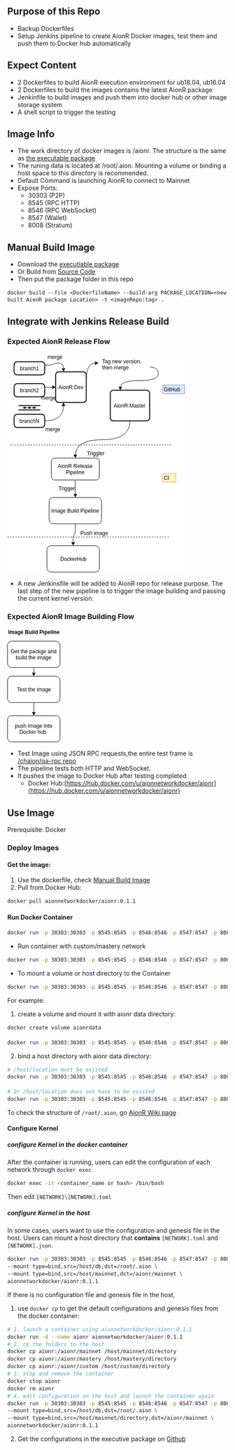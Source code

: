 ## Purpose of this Repo
* Backup Dockerfiles
* Setup Jenkins pipeline to create AionR Docker images, test them and push them to Docker hub automatically


## Expect Content
* 2 Dockerfiles to build AionR execution environment for ub18.04, ub16.04
* 2 Dockerfiles to build the images contains the latest AionR package
* Jenkinfile to build images and push them into docker hub or other image storage system
* A shell script to trigger the testing

## Image Info
* The work directory of docker images is /aionr. The structure is the same as [the executable package](https://github.com/aionnetwork/aionr/wiki/User-Manual#launch-aionr-kernel)
* The runing data is located at /root/.aion. Mounting a volume or binding a host space to this directory is recommended.
* Default Command is launching AionR to connect to Mainnet
* Expose Ports:
  * 30303 (P2P)
  * 8545 (RPC HTTP)
  * 8546 (RPC WebSocket)
  * 8547 (Wallet)
  * 8008 (Stratum)

## Manual Build Image
* Download the [executiable package](https://github.com/aionnetwork/aionr/releases)
* Or Build from [Source Code](https://github.com/aionnetwork/aionr)
* Then put the package folder in this repo
```
docker build --file <DockerfileName> --build-arg PACKAGE_LOCATION=<new built AionR package Location> -t <imageRepo:tag> .
```


## Integrate with Jenkins Release Build
### Expected AionR Release Flow
![Image_building_flow](./flowImages/Image_building_flow.png)
* A new Jenkinsfile will be added to AionR repo for release purpose. The last step of the new pipeline is to trigger the image building and passing the current kernel version.  

### Expected AionR Image Building Flow
![pipeline_flow](./flowImages/pipeline_flow.png)
* Test Image using JSON RPC requests,the entire test frame is [/chaion/qa-rpc repo](/chaion/qa-rpc)
* The pipeline tests both HTTP and WebSocket.
* It pushes the image to Docker Hub after testing completed
  * Docker Hub:[https://hub.docker.com/u/aionnetworkdocker/aionr](https://hub.docker.com/u/aionnetworkdocker/aionr)


## Use Image
Prerequisite: Docker

### Deploy Images
#### Get the image:
1) Use the dockerfile, check [Manual Build Image](#manual-build-image)
2) Pull from Docker Hub:
```bash
docker pull aionnetworkdocker/aionr:0.1.1
```

#### Run Docker Container
```bash
docker run -p 30303:30303 -p 8545:8545 -p 8546:8546 -p 8547:8547 -p 8008:8008 aionnetworkdocker/aionr:0.1.1
```

* Run container with custom/mastery network
```bash
docker run -p 30303:30303 -p 8545:8545 -p 8546:8546 -p 8547:8547 -p 8008:8008 aionnetworkdocker/aionr:0.1.1 ./mastery.sh
```

* To mount a volume or host directory to the Container

```bash
docker run -p 30303:30303 -p 8545:8545 -p 8546:8546 -p 8547:8547 -p 8008:8008 --mount src=/host/dir/path/or/volumn/name,dst=/container/dir/path aionnetworkdocker/aionr:0.1.1
```
For example:
  1. create a volume and mount it with aionr data directory:
```bash
docker create volume aionrdata

docker run -p 30303:30303 -p 8545:8545 -p 8546:8546 -p 8547:8547 -p 8008:8008 --mount type=volume,src=aionrdata,dst=/root/.aion aionnetworkdocker/aionr:0.1.1
```

  2. bind a host directory with aionr data directory:
```bash
# /host/location must be existed
docker run -p 30303:30303 -p 8545:8545 -p 8546:8546 -p 8547:8547 -p 8008:8008 --mount type=bind,src=/host/location,dst=/root/.aion aionnetworkdocker/aionr:0.1.1

# Or /host/location does not have to be existed
docker run -p 30303:30303 -p 8545:8545 -p 8546:8546 -p 8547:8547 -p 8008:8008 -v /host/location:/root/.aion aionnetworkdocker/aionr:0.1.1

```
To check the structure of `/root/.aion`, go [AionR Wiki page](https://github.com/aionnetwork/aionr/wiki/User-Manual#launch-aionr-kernel-with-a-specific-chain)

#### Configure Kernel
##### configure Kernel in the docker container
After the container is running, users can edit the configuration of each network through `docker exec`

```bash
docker exec -it <container_name or hash> /bin/bash
```

Then edit `[NETWORK]\[NETWORK].toml`

##### configure Kernel in the host
In some cases, users want to use the configuration and genesis file in the host. Users can mount a host directory that **contains** `[NETWORK].toml` and `[NETWORK].json`.
```bash
docker run -p 30303:30303 -p 8545:8545 -p 8546:8546 -p 8547:8547 -p 8008:8008 \
--mount type=bind,src=/host/db,dst=/root/.aion \
--mount type=bind,src=/host/mainnet,dst=/aionr/mainnet \
aionnetworkdocker/aionr:0.1.1
```

If there is no configuration file and genesis file in the host,
1. use `docker cp` to get the default configurations and genesis files from the docker container:
```bash
# 1. launch a container using aionnetworkdocker/aionr:0.1.1
docker run -d --name aionr aionnetworkdocker/aionr:0.1.1
# 2. cp the folders to the host
docker cp aionr:/aionr/mainnet /host/mainnet/directory
docker cp aionr:/aionr/mastery /host/mastery/directory
docker cp aionr:/aionr/custom /host/custom/directory
# 3. stop and remove the container
docker stop aionr
docker rm aionr
# 4. edit configuration on the host and launch the container again
docker run -p 30303:30303 -p 8545:8545 -p 8546:8546 -p 8547:8547 -p 8008:8008 \
--mount type=bind,src=/host/db,dst=/root/.aion \
--mount type=bind,src=/host/mainnet/directory,dst=/aionr/mainnet \
aionnetworkdocker/aionr:0.1.1

```

2. Get the configurations in the executive package on [Github](https://github.com/aionnetwork/aionr/releases)
